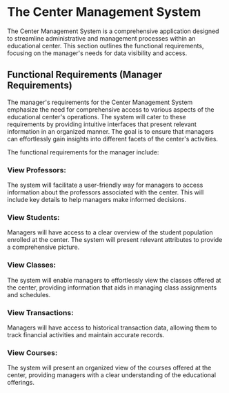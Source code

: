 # The Center Management System
The Center Management System is a comprehensive application designed to streamline administrative and management processes within an educational center. This section outlines the functional requirements, focusing on the manager's needs for data visibility and access.

## Functional Requirements (Manager Requirements)
The manager's requirements for the Center Management System emphasize the need for comprehensive access to various aspects of the educational center's operations. The system will cater to these requirements by providing intuitive interfaces that present relevant information in an organized manner. The goal is to ensure that managers can effortlessly gain insights into different facets of the center's activities.

The functional requirements for the manager include:

### View Professors: 
 The system will facilitate a user-friendly way for managers to access information about the professors associated with the center. This will include key details to help managers make informed decisions.

### View Students: 
Managers will have access to a clear overview of the student population enrolled at the center. The system will present relevant attributes to provide a comprehensive picture.

### View Classes:
 The system will enable managers to effortlessly view the classes offered at the center, providing information that aids in managing class assignments and schedules.

### View Transactions: 
  Managers will have access to historical transaction data, allowing them to track financial activities and maintain accurate records.

### View Courses: 
  The system will present an organized view of the courses offered at the center, providing managers with a clear understanding of the educational offerings.


